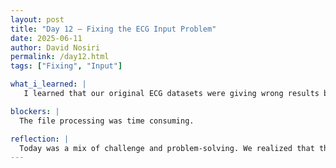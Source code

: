 ```yaml
---
layout: post
title: "Day 12 – Fixing the ECG Input Problem"
date: 2025-06-11
author: David Nosiri
permalink: /day12.html
tags: ["Fixing", "Input"]

what_i_learned: |
   I learned that our original ECG datasets were giving wrong results because they were images instead of actual numerical data. So, the team decided to find new datasets online that had real ECG values. We found one with about 87,000 files, which took a long time to download, unzip, and run through our code. To make things faster and avoid crashes, we came up with a new plan: we reduced the amount of data going into the Python code at a time. This helped us move forward more smoothly.

blockers: |
  The file processing was time consuming.

reflection: |
  Today was a mix of challenge and problem-solving. We realized that the ECG image data we started with wasn’t giving us the right results, so we had to switch to a new dataset with real numerical values. Downloading and handling over 87,000 files was a bit overwhelming, and running it all at once slowed things down. But as a team, we found a smarter way—by limiting how much data we fed into the code at a time. It felt good to work through the issue together and find a solution that worked.
---
```

